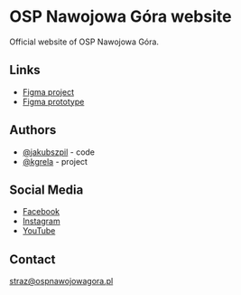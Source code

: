 # OSP Nawojowa Góra website

Official website of OSP Nawojowa Góra.


## Links

- [Figma project](https://www.figma.com/file/qBmcMdLap5s8Zq4NVCjTTq/OSP-NAWOJOWA-G%C3%93RA---WWW)
- [Figma prototype](https://www.figma.com/proto/qBmcMdLap5s8Zq4NVCjTTq/OSP-NAWOJOWA-G%C3%93RA---WWW?node-id=0%3A1)
## Authors

- [@jakubszpil](https://www.github.com/jakubszpil) - code
- [@kgrela](https://www.github.com/kgrela) - project


## Social Media

- [Facebook](https://www.facebook.com/OSP.Nawojowa.Gora)
- [Instagram](https://www.instagram.com/OSPNawojowaGora)
- [YouTube](https://www.youtube.com/c/OSPNawojowaGora)


## Contact

straz@ospnawojowagora.pl
